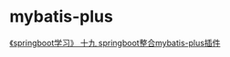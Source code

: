 # mybatis-plus

[《springboot学习》 十九 springboot整合mybatis-plus插件](https://mp.weixin.qq.com/s/FLU8jxZUjlsCjbipvDcnEA)
